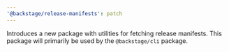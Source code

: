 ```yaml
---
'@backstage/release-manifests': patch
---
```


Introduces a new package with utilities for fetching release manifests.
This package will primarily be used by the `@backstage/cli` package.
